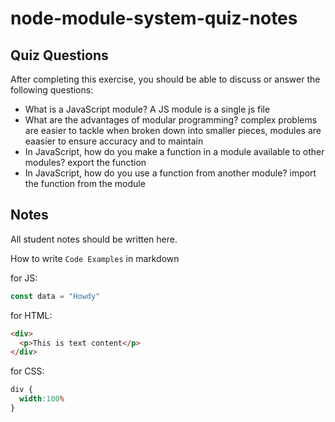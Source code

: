 # node-module-system-quiz-notes

## Quiz Questions

After completing this exercise, you should be able to discuss or answer the following questions:

- What is a JavaScript module?
A JS module is a single js file
- What are the advantages of modular programming?
complex problems are easier to tackle when broken down into smaller pieces, modules are eaasier to ensure accuracy and to maintain
- In JavaScript, how do you make a function in a module available to other modules?
export the function
- In JavaScript, how do you use a function from another module?
import the function from the module

## Notes

All student notes should be written here.


How to write `Code Examples` in markdown

for JS:
```javascript
const data = "Howdy"
```

for HTML:
```html
<div>
  <p>This is text content</p>
</div>
```

for CSS:
```css
div {
  width:100%
}
```
